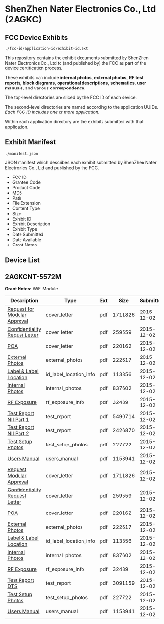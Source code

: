 # ShenZhen Nater Electronics Co., Ltd (2AGKC)
## FCC Device Exhibits

```
./fcc-id/application-id/exhibit-id.ext
```

This repository contains the exhibit documents submitted by ShenZhen Nater Electronics Co., Ltd to (and published by) the FCC as part of the device certification process.

These exhibits can include **internal photos**, **external photos**, **RF test reports**, **block diagrams**, **operational descriptions**, **schematics**, **user manuals**, and various **correspondence**.

The top-level directories are sliced by the FCC ID of each device.

The second-level directories are named according to the application UUIDs. *Each FCC ID includes one or more application.*

Within each application directory are the exhibits submitted with that application. 

## Exhibit Manifest

```
./manifest.json
```

JSON manifest which describes each exhibit submitted by ShenZhen Nater Electronics Co., Ltd and published by the FCC.

- FCC ID
- Grantee Code
- Product Code
- MD5
- Path
- File Extension
- Content Type
- Size
- Exhibit ID
- Exhibit Description
- Exhibit Type
- Date Submitted
- Date Available
- Grant Notes

## Device List
## 2AGKCNT-5572M
**Grant Notes:** WiFi Module

| Description | Type | Ext | Size | Submitted | Available |
| ----------- | ---- | --- | ---- | --------- | --------- |
| [Request for Modular Approval](2AGKCNT-5572M/fa741b202fae10042efd4ed8352c5504/2828522.pdf) | cover_letter | pdf | 1711826 | 2015-12-02 | 2015-12-02 |
| [Confidentiality Requst Letter](2AGKCNT-5572M/fa741b202fae10042efd4ed8352c5504/2828526.pdf) | cover_letter | pdf | 259559 | 2015-12-02 | 2015-12-02 |
| [POA](2AGKCNT-5572M/fa741b202fae10042efd4ed8352c5504/2828527.pdf) | cover_letter | pdf | 220162 | 2015-12-02 | 2015-12-02 |
| [External Photos](2AGKCNT-5572M/fa741b202fae10042efd4ed8352c5504/2828523.pdf) | external_photos | pdf | 222617 | 2015-12-02 | 2015-12-02 |
| [Label & Label Location](2AGKCNT-5572M/fa741b202fae10042efd4ed8352c5504/2828525.pdf) | id_label_location_info | pdf | 113356 | 2015-12-02 | 2015-12-02 |
| [Internal Photos](2AGKCNT-5572M/fa741b202fae10042efd4ed8352c5504/2828524.pdf) | internal_photos | pdf | 837602 | 2015-12-02 | 2015-12-02 |
| [RF Exposure](2AGKCNT-5572M/fa741b202fae10042efd4ed8352c5504/2828528.pdf) | rf_exposure_info | pdf | 32489 | 2015-12-02 | 2015-12-02 |
| [Test Report NII Part 1](2AGKCNT-5572M/fa741b202fae10042efd4ed8352c5504/2828529.pdf) | test_report | pdf | 5490714 | 2015-12-02 | 2015-12-02 |
| [Test Report NII Part 2](2AGKCNT-5572M/fa741b202fae10042efd4ed8352c5504/2828530.pdf) | test_report | pdf | 2426870 | 2015-12-02 | 2015-12-02 |
| [Test Setup Photos](2AGKCNT-5572M/fa741b202fae10042efd4ed8352c5504/2828531.pdf) | test_setup_photos | pdf | 227722 | 2015-12-02 | 2015-12-02 |
| [Users Manual](2AGKCNT-5572M/fa741b202fae10042efd4ed8352c5504/2828532.pdf) | users_manual | pdf | 1158941 | 2015-12-02 | 2015-12-02 |
| [Request Modular Approval](2AGKCNT-5572M/5a5aa8761e8ff8d981286ab7aac27d64/2828522.pdf) | cover_letter | pdf | 1711826 | 2015-12-02 | 2015-12-02 |
| [Confidentiality Request Letter](2AGKCNT-5572M/5a5aa8761e8ff8d981286ab7aac27d64/2828526.pdf) | cover_letter | pdf | 259559 | 2015-12-02 | 2015-12-02 |
| [POA](2AGKCNT-5572M/5a5aa8761e8ff8d981286ab7aac27d64/2828527.pdf) | cover_letter | pdf | 220162 | 2015-12-02 | 2015-12-02 |
| [External Photos](2AGKCNT-5572M/5a5aa8761e8ff8d981286ab7aac27d64/2828523.pdf) | external_photos | pdf | 222617 | 2015-12-02 | 2015-12-02 |
| [Label & Label Location](2AGKCNT-5572M/5a5aa8761e8ff8d981286ab7aac27d64/2828525.pdf) | id_label_location_info | pdf | 113356 | 2015-12-02 | 2015-12-02 |
| [Internal Photos](2AGKCNT-5572M/5a5aa8761e8ff8d981286ab7aac27d64/2828524.pdf) | internal_photos | pdf | 837602 | 2015-12-02 | 2015-12-02 |
| [RF Exposure](2AGKCNT-5572M/5a5aa8761e8ff8d981286ab7aac27d64/2828528.pdf) | rf_exposure_info | pdf | 32489 | 2015-12-02 | 2015-12-02 |
| [Test Report DTS](2AGKCNT-5572M/5a5aa8761e8ff8d981286ab7aac27d64/2828578.pdf) | test_report | pdf | 3091159 | 2015-12-02 | 2015-12-02 |
| [Test Setup Photos](2AGKCNT-5572M/5a5aa8761e8ff8d981286ab7aac27d64/2828531.pdf) | test_setup_photos | pdf | 227722 | 2015-12-02 | 2015-12-02 |
| [Users Manual](2AGKCNT-5572M/5a5aa8761e8ff8d981286ab7aac27d64/2828532.pdf) | users_manual | pdf | 1158941 | 2015-12-02 | 2015-12-02 |
